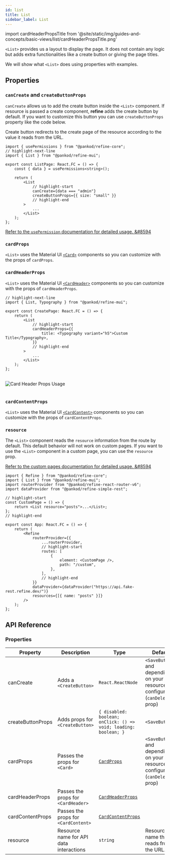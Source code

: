 ```yaml
---
id: list
title: List
sidebar_label: List
---
```


import cardHeaderPropsTitle from '@site/static/img/guides-and-concepts/basic-views/list/cardHeaderPropsTitle.png'

`<List>` provides us a layout to display the page. It does not contain any logic but adds extra functionalities like a create button or giving the page titles.

We will show what `<List>` does using properties with examples.

## Properties

### `canCreate` and `createButtonProps`

`canCreate` allows us to add the create button inside the `<List>` component. If resource is passed a create component, **refine** adds the create button by default. If you want to customize this button you can use `createButtonProps` property like the code below.

Create button redirects to the create page of the resource according to the value it reads from the URL.

```tsx title="src/pages/posts/list.tsx"
import { usePermissions } from "@pankod/refine-core";
// highlight-next-line
import { List } from "@pankod/refine-mui";

export const ListPage: React.FC = () => {
    const { data } = usePermissions<string>();

    return (
        <List
            // highlight-start
            canCreate={data === "admin"}
            createButtonProps={{ size: "small" }}
            // highlight-end
        >
            ...
        </List>
    );
};
```

[Refer to the `usePermission` documentation for detailed usage. &#8594](/core/hooks/auth/usePermissions.md)

### `cardProps`

`<List>` uses the Material UI [`<Card>`](https://mui.com/material-ui/react-card/#main-content) components so you can customize with the props of `cardProps`.

### `cardHeaderProps`

`<List>` uses the Material UI [`<CardHeader>`](https://mui.com/material-ui/api/card-header/) components so you can customize with the props of `cardHeaderProps`.

```tsx title="src/pages/posts/create.tsx"
// highlight-next-line
import { List, Typography } from "@pankod/refine-mui";

export const CreatePage: React.FC = () => {
    return (
        <List
            // highlight-start
            cardHeaderProps={{
                title: <Typography variant="h5">Custom Title</Typography>,
            }}
            // highlight-end
        >
            ...
        </List>
    );
};
```

<br/>
<div class="img-container">
    <div class="window">
        <div class="control red"></div>
        <div class="control orange"></div>
        <div class="control green"></div>
    </div>
    <img src={cardHeaderPropsTitle} alt="Card Header Props Usage" />
</div>
<br/>

### `cardContentProps`

`<List>` uses the Material UI [`<CardContent>`](https://mui.com/material-ui/api/card-content/) components so you can customize with the props of `cardContentProps`.

### `resource`

The `<List>` component reads the `resource` information from the route by default. This default behavior will not work on custom pages. If you want to use the `<List>` component in a custom page, you can use the `resource` prop.

[Refer to the custom pages documentation for detailed usage. &#8594](/guides-and-concepts/custom-pages.md)

```tsx
import { Refine } from "@pankod/refine-core";
import { List } from "@pankod/refine-mui";
import routerProvider from "@pankod/refine-react-router-v6";
import dataProvider from "@pankod/refine-simple-rest";

// highlight-start
const CustomPage = () => {
    return <List resource="posts">...</List>;
};
// highlight-end

export const App: React.FC = () => {
    return (
        <Refine
            routerProvider={{
                ...routerProvider,
                // highlight-start
                routes: [
                    {
                        element: <CustomPage />,
                        path: "/custom",
                    },
                ],
                // highlight-end
            }}
            dataProvider={dataProvider("https://api.fake-rest.refine.dev/")}
            resources={[{ name: "posts" }]}
        />
    );
};
```

## API Reference

### Properties

| Property          | Description                             | Type                                                                      | Default                                                                        |
| ----------------- | --------------------------------------- | ------------------------------------------------------------------------- | ------------------------------------------------------------------------------ |
| canCreate         | Adds a `<CreateButton>`                 | `React.ReactNode`                                                         | `<SaveButton>` and depending on your resource configuration (`canDelete` prop) |
| createButtonProps | Adds props for `<CreateButton>`         | `{ disabled: boolean; onClick: () => void; loading: boolean; }`           | `<SaveButton>`                                                                 |
| cardProps         | Passes the props for `<Card>`           | [`CardProps`](https://mui.com/material-ui/api/card/#props)                | `<SaveButton>` and depending on your resource configuration (`canDelete` prop) |
| cardHeaderProps   | Passes the props for `<CardHeader>`     | [`CardHeaderProps`](https://mui.com/material-ui/api/card-header/#props)   |                                                                                |
| cardContentProps  | Passes the props for `<CardContent>`    | [`CardContentProps`](https://mui.com/material-ui/api/card-content/#props) |                                                                                |
| resource          | Resource name for API data interactions | `string`                                                                  | Resource name that it reads from the URL.                                      |
